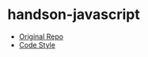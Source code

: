 # handson-javascript

- [Original Repo](https://github.com/oreilly-japan/hands-on-javascript)
- [Code Style](https://google.github.io/styleguide/jsguide.html)